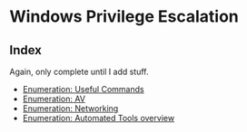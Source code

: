 # Windows Privilege Escalation
## Index
Again, only complete until I add stuff.
- [Enumeration: Useful Commands](Enumeration/Useful.md)
- [Enumeration: AV](Enumeration/AV.md)
- [Enumeration: Networking](Enumeration/Network.md)
- [Enumeration: Automated Tools overview](Enumeration/Automation.md)